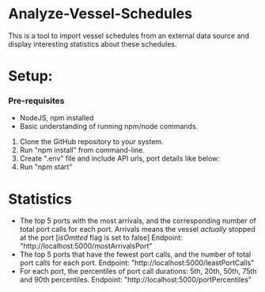# Analyze-Vessel-Schedules

This is a tool to import vessel schedules from an external data source and display interesting statistics about these schedules.

# Setup:
### Pre-requisites
* NodeJS, npm installed
* Basic understanding of running npm/node commands.
1. Clone the GitHub repository to your system.
2. Run "npm install" from command-line.
3. Create ".env" file and include API urls, port details like below:
4. Run "npm start"

# Statistics
- The top 5 ports with the most arrivals, and the corresponding number of total port calls for each port. Arrivals means the vessel *actually* stopped at the port [*isOmtted* flag is set to false]
  Endpoint: "http://localhost:5000/mostArrivalsPort"
- The top 5 ports that have the fewest port calls, and the number of total port calls for each port. 
  Endpoint: "http://localhost:5000/leastPortCalls"
- For each port, the percentiles of port call durations: 5th, 20th, 50th, 75th and 90th percentiles. 
  Endpoint: "http://localhost:5000/portPercentiles"
